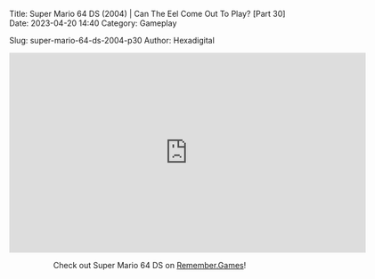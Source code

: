 Title: Super Mario 64 DS (2004) | Can The Eel Come Out To Play? [Part 30]
Date: 2023-04-20 14:40
Category: Gameplay

Slug: super-mario-64-ds-2004-p30
Author: Hexadigital

<center><iframe src="https://www.youtube.com/embed/GZ6b3Ro-CPs?feature=oembed" allow="accelerometer; autoplay; encrypted-media; gyroscope; picture-in-picture" width="640" height="360" frameborder="0"></iframe>

Check out Super Mario 64 DS on [Remember.Games](https://remember.games/game/2250/super-mario-64-ds/)!</center>